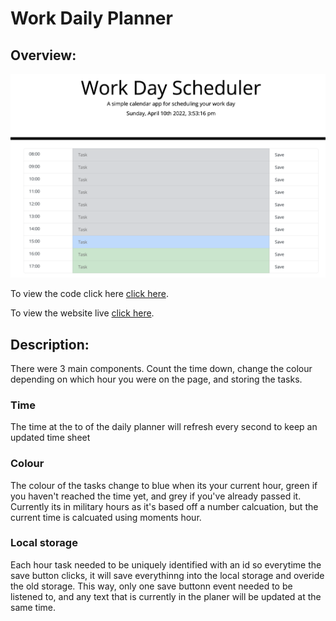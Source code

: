 # Work Daily Planner

## Overview:

![Screenshot of daily planner.](./assets/Images/dailyplanner.png) 

To view the code click here
[click here](https://github.com/Key16/Unit-5-Assignment-Daily-Planner).

To view the website live
[click here](https://key16.github.io/Unit-5-Assignment-Daily-Planner/).

## Description:

There were 3 main components. Count the time down, change the colour depending on which hour you were on the page, and storing the tasks.

### Time 
The time at the to of the daily planner will refresh every second to keep an updated time sheet


### Colour

The colour of the tasks change to blue when its your current hour, green if you haven't reached the time yet, and grey if you've already passed it. Currently its in military hours as it's based off a number calcuation, but the current time is calcuated using moments hour.

### Local storage

Each hour task needed to be uniquely identified with an id so everytime the save button clicks, it will save everythinng into the local storage and overide the old storage. This way, only one save buttonn event needed to be listened to, and any text that is currently in the planer will  be updated at the same time.

